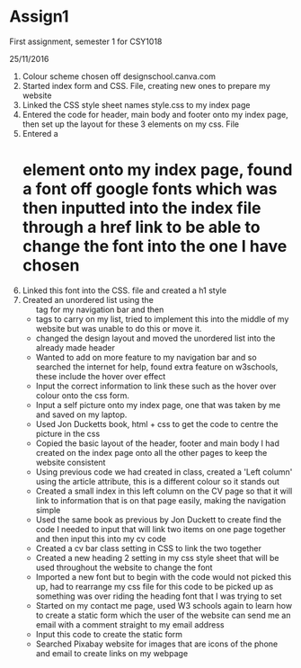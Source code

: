 # Assign1
First assignment, semester 1 for CSY1018

25/11/2016
1. Colour scheme chosen off designschool.canva.com
2. Started index form and CSS. File, creating new ones to prepare my website
3. Linked the CSS style sheet names style.css to my index page
4. Entered the code for header, main body and footer onto my index page, then
   set up the layout for these 3 elements on my css. File
5. Entered a <h1> element onto my index page, found a font off google fonts which
   was then inputted into the index file through a href link to be able to change
   the font into the one I have chosen
6. Linked this font into the CSS. file and created a h1 style
7. Created an unordered list using the <ul> tag for my navigation bar and then
   <li> tags to carry on my list, tried to implement this into the middle of my
    website but was unable to do this or move it.
8. changed the design layout and moved the unordered list into the already made
   header
9. Wanted to add on more feature to my navigation bar and so searched the internet
   for help, found extra feature on w3schools, these include the hover over effect
10. Input the correct information to link these such as the hover over colour onto
    the css form.
11. Input a self picture onto my index page, one that was taken by me and saved on
    my laptop.
12. Used Jon Ducketts book, html + css to get the code to centre the picture in the
    css
13. Copied the basic layout of the header, footer and main body I had created on the
    index page onto all the other pages to keep the website consistent
14. Using previous code we had created in class, created a 'Left column' using the
    article attribute, this is a different colour so it stands out
15. Created a small index in this left column on the CV page so that it will link to
    information that is on that page easily, making the navigation simple
16. Used the same book as previous by Jon Duckett to create find the code I needed to
    input that will link two items on one page together and then input this into my
    cv code
17. Created a cv bar class setting in CSS to link the two together
18. Created a new heading 2 setting in my css style sheet that will be used throughout
    the website to change the font
19. Imported a new font but to begin with the code would not picked this up, had to
    rearrange my css file for this code to be picked up as something was over riding
    the heading font that I was trying to set
20. Started on my contact me page, used W3 schools again to learn how to create a
    static form which the user of the website can send me an email with a comment
    straight to my email address
21. Input this code to create the static form
22. Searched Pixabay website for images that are icons of the phone and email to create
    links on my webpage
